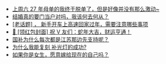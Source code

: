 + [上周六 27 年母单的我终于脱单了，但是好像并没有那么激动~](https://www.v2ex.com/t/1106352)
+ [结婚真的要门当户对吗，我该何去何从？](https://www.v2ex.com/t/1106344)
+ [[老话题] ， 新手开车上高速回家过年，需要注意哪些事项](https://www.v2ex.com/t/1106393)
+ [🧧 [领红包封面] 祝 V 友们：蛇年大吉，财运亨通！](https://www.v2ex.com/t/1106447)
+ [国补为什么每次都是江苏那边先支持呢？](https://www.v2ex.com/t/1106357)
+ [为什么我能复刻 补光灯的成功?](https://www.v2ex.com/t/1106325)
+ [如果你是女生，愿意嫁给现在的自己吗？](https://www.v2ex.com/t/1106431)

